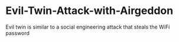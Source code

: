 # Evil-Twin-Attack-with-Airgeddon
Evil twin is similar to a social engineering attack that steals the WiFi password
